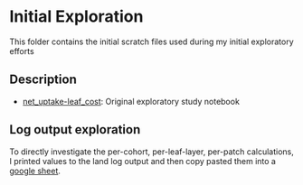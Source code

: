 # Initial Exploration 

This folder contains the initial scratch files used during my initial exploratory efforts

## Description

- [net_uptake-leaf_cost](https://github.com/glemieux/fates-jupyter/blob/netuptake/leaf-flutter/net_uptake-leaf_cost.ipynb): Original exploratory study notebook

## Log output exploration

To directly investigate the per-cohort, per-leaf-layer, per-patch calculations, I printed values to the land log output and then copy pasted them into a [google sheet](https://docs.google.com/spreadsheets/d/1JN41QdmcH-wu2q6ft9eto76AZuM1e2UufW0LbBHqc-0/edit#gid=99707911).
